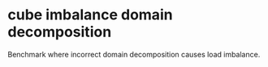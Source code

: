 # cube imbalance domain decomposition

Benchmark where incorrect domain decomposition causes load imbalance.